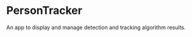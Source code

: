 PersonTracker
=============

An app to display and manage detection and tracking algorithm results.

